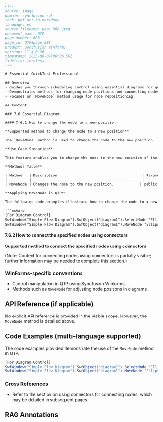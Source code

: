 ```html
<!--
source: image
domain: syncfusion-sdk
task: pdf-ocr-to-markdown
language: en
source_filename: page_088.jpeg
document_name: QTP
page_number: 088
page_id: QTP#page_088
product: Syncfusion Winforms
version: 11.4.0.26
timestamp: 2025-08-09T08:06:56Z
fidelity: lossless
-->

# Essential QuickTest Professional

## Overview
- Guides you through scheduling control using essential diagrams for quick test.
- Demonstrates methods for changing node positions and connecting nodes in essential diagrams.
- Focuses on `MoveNode` method usage for node repositioning.

## Content

### 7.6 Essential Diagram

#### 7.6.1 How to change the node to a new position

**Supported method to change the node to a new position**

The `MoveNode` method is used to change the node to the new position.

**Use Case Scenarios**

This feature enables you to change the node to the new position of the chart control in QTP testing.

**Methods Table**

| Method   | Description                                       | Parameters                                       | Return Type |
|----------|---------------------------------------------------|---------------------------------------------------|-------------|
| MoveNode | Changes the node to the new position.            | public void MoveNode(string name, float offsetX, float offsetY) | void        |

**Applying MoveNode in QTP**

The following code examples illustrate how to change the node to a new position in the chart control.

```csharp
[For Diagram Control]
SwfWindow("Simple Flow Diagram").SwfObject("diagram1").SelectNode "EllipseStart"
SwfWindow("Simple Flow Diagram").SwfObject("diagram1").MoveNode "EllipseStart", 130.000000, 35.000000
```

#### 7.6.2 How to connect the specified nodes using connectors

**Supported method to connect the specified nodes using connectors**

(Note: Content for connecting nodes using connectors is partially visible; further information may be needed to complete this section.)

### WinForms-specific conventions
- Control manipulation in QTP using Syncfusion Winforms.
- Methods such as `MoveNode` for adjusting node positions in diagrams.

## API Reference (if applicable)

No explicit API reference is provided in the visible scope. However, the `MoveNode` method is detailed above.

## Code Examples (multi-language supported)

The code examples provided demonstrate the use of the `MoveNode` method in QTP.

```csharp
[For Diagram Control]
SwfWindow("Simple Flow Diagram").SwfObject("diagram1").SelectNode "EllipseStart"
SwfWindow("Simple Flow Diagram").SwfObject("diagram1").MoveNode "EllipseStart", 130.000000, 35.000000
```

### Cross References

- Refer to the section on using connectors for connecting nodes, which may be detailed in subsequent pages.

## RAG Annotations

<!-- tags: [essential-diagram, qtp, node-positioning, syncfusion-winform] keywords: [MoveNode, chart control, node, diagram, QTP, test automation, version 11.4.0.26, scheduling control] -->
```